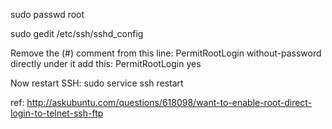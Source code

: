 sudo passwd root<br />
 
sudo gedit /etc/ssh/sshd_config<br />
 
Remove the (#) comment from this line: PermitRootLogin without-password<br />
directly under it add this: PermitRootLogin yes<br />

Now restart SSH: sudo service ssh restart<br />

ref: http://askubuntu.com/questions/618098/want-to-enable-root-direct-login-to-telnet-ssh-ftp <br />
